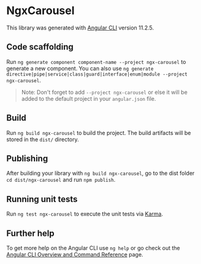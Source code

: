 # NgxCarousel

This library was generated with [Angular CLI](https://github.com/angular/angular-cli) version 11.2.5.

## Code scaffolding

Run `ng generate component component-name --project ngx-carousel` to generate a new component. You can also use `ng generate directive|pipe|service|class|guard|interface|enum|module --project ngx-carousel`.
> Note: Don't forget to add `--project ngx-carousel` or else it will be added to the default project in your `angular.json` file. 

## Build

Run `ng build ngx-carousel` to build the project. The build artifacts will be stored in the `dist/` directory.

## Publishing

After building your library with `ng build ngx-carousel`, go to the dist folder `cd dist/ngx-carousel` and run `npm publish`.

## Running unit tests

Run `ng test ngx-carousel` to execute the unit tests via [Karma](https://karma-runner.github.io).

## Further help

To get more help on the Angular CLI use `ng help` or go check out the [Angular CLI Overview and Command Reference](https://angular.io/cli) page.

